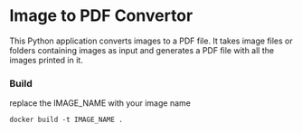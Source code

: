 # Image to PDF Convertor

This Python application converts images to a PDF file. It takes image files or folders containing images as input and generates a PDF file with all the images printed in it.

### Build 
replace the IMAGE_NAME with your image name
    
    docker build -t IMAGE_NAME .